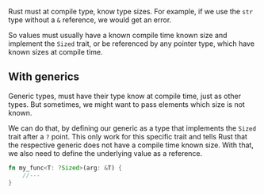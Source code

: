 Rust must at compile type, know type sizes. For example, if we use the ``str`` type without a ``&`` reference, we would get an error. 

So values must usually have a known compile time known size and implement the ``Sized`` trait, or be referenced by any pointer type, which have known sizes at compile time. 

## With generics
Generic types, must have their type know at compile time, just as other types. But sometimes, we might want to pass elements which size is not known.

We can do that, by defining our generic as a type that implements the ``Sized`` trait after a ``?`` point. This only work for this specific trait and tells Rust that the respective generic does not have a compile time known size. 
With that, we also need to define the underlying value as a reference.

```rust
fn my_func<T: ?Sized>(arg: &T) {
	//---
}
```